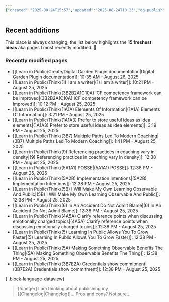 ```yaml
---
{"created":"2025-08-24T15:57","updated":"2025-08-24T18:23","dg-publish":true,"noteIcon":"signpost","dg-path":"Recent Plantings.md","permalink":"/recent-plantings/","dgPassFrontmatter":true}
---
```


## Recent additions 

This place is always changing; the list below highlights the **15 freshest ideas** aka pages I most recently modified. 🍃

### Recently modified pages
- [[Learn in Public/Create/Digital Garden Plugin documentation\|Digital Garden Plugin documentation]]: 10:35 AM - August 26, 2025
- [[Learn in Public/Think/(1) I am a writer\|(1) I am a writer]]: 10:21 PM - August 25, 2025
- [[Learn in Public/Think/(3B2B2A1C10A) ICF competency framework can be improved\|(3B2B2A1C10A) ICF competency framework can be improved]]: 10:12 PM - August 25, 2025
- [[Learn in Public/Think/(1A1A) Elements Of Information\|(1A1A) Elements Of Information]]: 3:21 PM - August 25, 2025
- [[Learn in Public/Think/(1A1A3) Prefer to store useful ideas as idea elements\|(1A1A3) Prefer to store useful ideas as idea elements]]: 3:19 PM - August 25, 2025
- [[Learn in Public/Think/(3B7) Multiple Paths Led To Modern Coaching\|(3B7) Multiple Paths Led To Modern Coaching]]: 1:41 PM - August 25, 2025
- [[Learn in Public/Think/(9) Referencing practices in coaching vary in density\|(9) Referencing practices in coaching vary in density]]: 12:38 PM - August 25, 2025
- [[Learn in Public/Think/(5A1A1) POSSE\|(5A1A1) POSSE]]: 12:38 PM - August 25, 2025
- [[Learn in Public/Think/(5A2B) Implementation Intentions\|(5A2B) Implementation Intentions]]: 12:38 PM - August 25, 2025
- [[Learn in Public/Think/(5B) I Will Make My Own Learning Observable And Public\|(5B) I Will Make My Own Learning Observable And Public]]: 12:38 PM - August 25, 2025
- [[Learn in Public/Think/(6) In An Accident Do Not Admit Blame\|(6) In An Accident Do Not Admit Blame]]: 12:38 PM - August 25, 2025
- [[Learn in Public/Think/(4A5A) Clarify reference points when discussing emotionally charged topics\|(4A5A) Clarify reference points when discussing emotionally charged topics]]: 12:38 PM - August 25, 2025
- [[Learn in Public/Think/(5) Learning In Public Allows You To Grow Faster\|(5) Learning In Public Allows You To Grow Faster]]: 12:38 PM - August 25, 2025
- [[Learn in Public/Think/(5A) Making Something Observable Benefits The Thing\|(5A) Making Something Observable Benefits The Thing]]: 12:38 PM - August 25, 2025
- [[Learn in Public/Think/(3B7E2A) Credentials show commitment\|(3B7E2A) Credentials show commitment]]: 12:38 PM - August 25, 2025

{ .block-language-dataview}

> [!danger] I am thinking about publishing my [[Changelog\|Changelog]]... 
> Pros and cons? Not sure...


